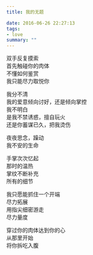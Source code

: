 ```yaml
---
title: 我的无题

date: 2016-06-26 22:27:13
tags:
- love
summary: ""
---
```

双手反复摸索\
首先触碰你的肉体\
不懂如何鉴赏\
我只能尽力取悦你

我分不清\
我的爱意倾向讨好，还是倾向掌控\
我不明白\
是我不禁诱惑，擅自玩火\
还是你蓄谋已久，把我烫伤

夜夜思念，躁动\
我不安的生命

手掌次次忆起\
那时的温热\
掌纹不断补充\
所有的细节

我只愿能抓住一个开端\
尽力拓展\
用指尖细密游走\
尽力量度

穿过你的肉体达到你的心\
从那里开始\
将你拆吃入腹
